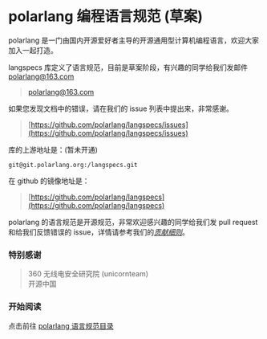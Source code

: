 # polarlang 编程语言规范 (草案)

polarlang 是一门由国内开源爱好者主导的开源通用型计算机编程语言，欢迎大家加入一起打造。

langspecs 库定义了语言规范，目前是草案阶段，有兴趣的同学给我们发邮件 polarlang@163.com

> [polarlang@163.com](mailto:polarlang@163.com)

如果您发现文档中的错误，请在我们的 issue 列表中提出来，非常感谢。

> [https://github.com/polarlang/langspecs/issues](https://github.com/polarlang/langspecs/issues)

库的上游地址是：(暂未开通)
    
    git@git.polarlang.org:/langspecs.git

在 github 的镜像地址是：

> [https://github.com/polarlang/langspecs](https://github.com/polarlang/langspecs)

polarlang 的语言规范是开源规范，非常欢迎感兴趣的同学给我们发 pull request 和给我们反馈错误的 issue，详情请参考我们的[*贡献细则*](CONTRIBUTING.md)。

### 特别感谢

> 360 无线电安全研究院 (unicornteam)<br/>
> 开源中国

### 开始阅读

点击前往 [polarlang 语言规范目录](catalog.md)